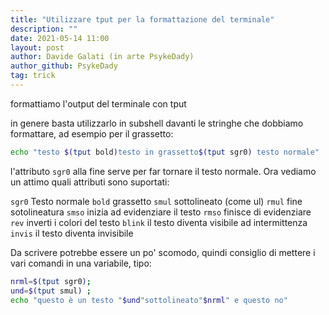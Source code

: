 ```yaml
---
title: "Utilizzare tput per la formattazione del terminale"
description: ""
date: 2021-05-14 11:00
layout: post
author: Davide Galati (in arte PsykeDady)
author_github: PsykeDady
tag: trick
---
```


formattiamo l'output del terminale con tput 

in genere basta utilizzarlo in subshell davanti le stringhe che dobbiamo formattare, ad esempio per il grassetto:
```bash
echo "testo $(tput bold)testo in grassetto$(tput sgr0) testo normale"
```

l'attributo `sgr0` alla fine serve per far tornare il testo normale. Ora vediamo un attimo quali attributi sono suportati:

`sgr0`  Testo normale
`bold`  grassetto
`smul`  sottolineato (come ul)
`rmul`  fine sotolineatura
`smso`  inizia ad evidenziare il testo
`rmso`  finisce di evidenziare
`rev`  inverti i colori del testo
`blink`  il testo diventa visibile ad intermittenza
`invis`  il testo diventa invisibile

Da scrivere potrebbe essere un po' scomodo, quindi consiglio di mettere i vari comandi in una variabile, tipo:
```bash
nrml=$(tput sgr0);
und=$(tput smul) ;
echo "questo è un testo "$und"sottolineato"$nrml" e questo no"
```
